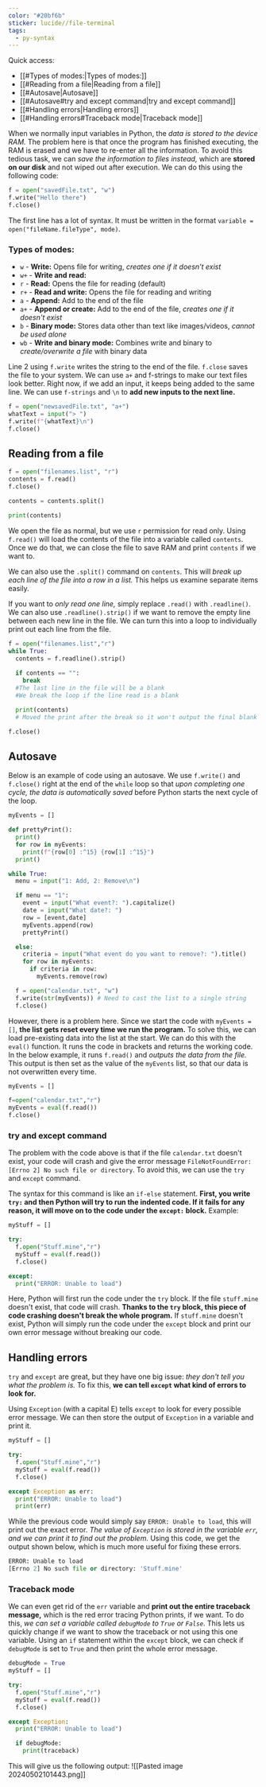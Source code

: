```yaml
---
color: "#20bf6b"
sticker: lucide//file-terminal
tags:
  - py-syntax
---
```

Quick access:
- [[#Types of modes:|Types of modes:]]
- [[#Reading from a file|Reading from a file]]
- [[#Autosave|Autosave]]
- [[#Autosave#try and except command|try and except command]]
- [[#Handling errors|Handling errors]]
- [[#Handling errors#Traceback mode|Traceback mode]]

When we normally input variables in Python, the *data is stored to the device RAM.* The problem here is that once the program has finished executing, the RAM is erased and we have to re-enter all the information. To avoid this tedious task, we can *save the information to files instead,* which are **stored on our disk** and not wiped out after execution. We can do this using the following code:
~~~python
f = open("savedFile.txt", "w")
f.write("Hello there")
f.close()
~~~
The first line has a lot of syntax. It must be written in the format `variable = open("fileName.fileType", mode)`. 
### Types of modes:
- `w` - **Write:** Opens file for writing, *creates one if it doesn't exist* 
- `w+` - **Write and read:** 
- `r` - **Read:** Opens the file for reading (default)
- `r+` - **Read and write:** Opens the file for reading and writing
- `a` - **Append:** Add to the end of the file
- `a+` - **Append or create:** Add to the end of the file, *creates one if it doesn't exist*
- `b` - **Binary mode:** Stores data other than text like images/videos, *cannot be used alone*
- `wb` - **Write and binary mode:** Combines write and binary to *create/overwrite a file* with binary data

Line 2 using `f.write` writes the string to the end of the file. `f.close` saves the file to your system. We can use `a+` and f-strings to make our text files look better. Right now, if we add an input, it keeps being added to the same line. We can use `f-strings` and `\n` to **add new inputs to the next line.** 
~~~python
f = open("newsavedFile.txt", "a+")
whatText = input("> ")
f.write(f"{whatText}\n")
f.close()
~~~

## Reading from a file
~~~python
f = open("filenames.list", "r")
contents = f.read()
f.close()

contents = contents.split()

print(contents)
~~~
We open the file as normal, but we use `r` permission for read only. Using `f.read()` will load the contents of the file into a variable called `contents`. Once we do that, we can close the file to save RAM and print `contents` if we want to.

We can also use the `.split()` command on `contents`. This will *break up each line of the file into a row in a list.* This helps us examine separate items easily.

If you want to *only read one line,* simply replace `.read()` with `.readline()`. We can also use `.readline().strip()` if we want to remove the empty line between each new line in the file. We can turn this into a loop to individually print out each line from the file.
~~~python
f = open("filenames.list","r")
while True:
  contents = f.readline().strip()
  
  if contents == "":
    break
  #The last line in the file will be a blank
  #We break the loop if the line read is a blank

  print(contents)
  # Moved the print after the break so it won't output the final blank line.

f.close()
~~~

## Autosave
Below is an example of code using an autosave. We use `f.write()` and `f.close()` right at the end of the `while` loop so that *upon completing one cycle, the data is automatically saved* before Python starts the next cycle of the loop.
~~~python
myEvents = []

def prettyPrint():
  print()
  for row in myEvents:
    print(f"{row[0] :^15} {row[1] :^15}")
  print()

while True:
  menu = input("1: Add, 2: Remove\n")

  if menu == "1":
    event = input("What event?: ").capitalize()
    date = input("What date?: ")
    row = [event,date]
    myEvents.append(row)
    prettyPrint()

  else:
    criteria = input("What event do you want to remove?: ").title()
    for row in myEvents:
      if criteria in row:
        myEvents.remove(row)

  f = open("calendar.txt", "w")
  f.write(str(myEvents)) # Need to cast the list to a single string
  f.close()

  ~~~

However, there is a problem here. Since we start the code with `myEvents = []`, **the list gets reset every time we run the program.**  To solve this, we can load pre-existing data into the list at the start. We can do this with the `eval()` function. It runs the code in brackets and returns the working code. In the below example, it runs `f.read()` and *outputs the data from the file.* This output is then set as the value of the `myEvents` list, so that our data is not overwritten every time.
~~~python
myEvents = []

f=open("calendar.txt","r") 
myEvents = eval(f.read())
f.close()
~~~

### try and except command
The problem with the code above is that if the file `calendar.txt` doesn't exist, your code will crash and give the error message `FileNotFoundError: [Errno 2] No such file or directory`. To avoid this, we can use the `try` and `except` command.

The syntax for this command is like an `if-else` statement. **First, you write `try:` and then Python will try to run the indented code. If it fails for any reason, it will move on to the code under the `except:` block.**  Example:
~~~python
myStuff = []

try:
  f.open("Stuff.mine","r")
  myStuff = eval(f.read())
  f.close()

except:
  print("ERROR: Unable to load")
  ~~~
Here, Python will first run the code under the `try` block. If the file `stuff.mine` doesn't exist, that code will crash. **Thanks to the `try` block, this piece of code crashing doesn't break the whole program.** If `stuff.mine` doesn't exist, Python will simply run the code under the `except` block and print our own error message without breaking our code.

## Handling errors
`try` and `except` are great, but they have one big issue: *they don't tell you what the problem is.* To fix this, **we can tell `except` what kind of errors to look for.** 

Using `Exception` (with a capital E) tells `except` to look for every possible error message. We can then store the output of `Exception` in a variable and print it.
~~~python
myStuff = []

try:
  f.open("Stuff.mine","r")
  myStuff = eval(f.read())
  f.close()

except Exception as err:
  print("ERROR: Unable to load")
  print(err)
  ~~~

While the previous code would simply say `ERROR: Unable to load`, this will print out the exact error. *The value of `Exception` is stored in the variable `err`, and we can print it to find out the problem.* Using this code, we get the output shown below, which is much more useful for fixing these errors.
~~~python
ERROR: Unable to load
[Errno 2] No such file or directory: 'Stuff.mine'
~~~

### Traceback mode
We can even get rid of the `err` variable and **print out the entire traceback message,** which is the red error tracing Python prints, if we want. To do this, *we can set a variable called `debugMode` to `True` or `False`*. This lets us quickly change if we want to show the traceback or not using this one variable. Using an `if` statement within the `except` block, we can check if `debugMode` is set to `True` and then print the whole error message.
~~~python
debugMode = True
myStuff = []

try:
  f.open("Stuff.mine","r")
  myStuff = eval(f.read())
  f.close()

except Exception:
  print("ERROR: Unable to load")

  if debugMode:
    print(traceback)
  ~~~
This will give us the following output:
![[Pasted image 20240502101443.png]]

